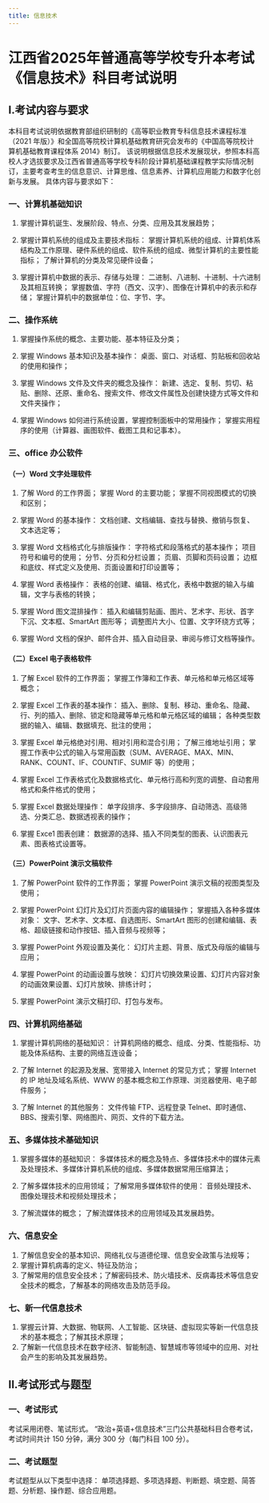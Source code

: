 ```yaml
---
title: 信息技术
---
```


# 江西省2025年普通高等学校专升本考试《信息技术》科目考试说明

## I.考试内容与要求

本科目考试说明依据教育部组织研制的《高等职业教育专科信息技术课程标准（2021 年版）》和全国高等院校计算机基础教育研究会发布的《中国高等院校计算机基础教育课程体系 2014》制订。
该说明根据信息技术发展现状，参照本科高校人才选拔要求及江西省普通高等学校专科阶段计算机基础课程教学实际情况制订，主要考查考生的信息意识、计算思维、信息素养、计算机应用能力和数字化创新与发展。
具体内容与要求如下：

### 一、计算机基础知识

1. 掌握计算机诞生、发展阶段、特点、分类、应用及其发展趋势；

2. 掌握计算机系统的组成及主要技术指标：
   掌握计算机系统的组成、计算机体系结构及工作原理、硬件系统的组成、软件系统的组成、微型计算机的主要性能指标；
   了解计算机的分类及常见硬件设备；

3. 掌握计算机中数据的表示、存储与处理：
   二进制、八进制、十进制、十六进制及其相互转换；
   掌握数值、字符（西文、汉字）、图像在计算机中的表示和存储；
   掌握计算机中的数据单位：位、字节、字。

### 二、操作系统

1. 掌握操作系统的概念、主要功能、基本特征及分类；

2. 掌握 Windows 基本知识及基本操作：
   桌面、窗口、对话框、剪贴板和回收站的使用和操作；

3. 掌握 Windows 文件及文件夹的概念及操作：
   新建、选定、复制、剪切、粘贴、删除、还原、重命名、搜索文件、修改文件属性及创建快捷方式等文件和文件夹操作；

4. 掌握 Windows 如何进行系统设置，掌握控制面板中的常用操作；
   掌握实用程序的使用（计算器、画图软件、截图工具和记事本）。

### 三、office 办公软件

#### （一）Word 文字处理软件

1. 了解 Word 的工作界面；
   掌握 Word 的主要功能；
   掌握不同视图模式的切换和区别；

2. 掌握 Word 的基本操作：
   文档创建、文档编辑、查找与替换、撤销与恢复、文本选定等；

3. 掌握 Word 文档格式化与排版操作：
   字符格式和段落格式的基本操作；
   项目符号和编号的使用；
   分节、分页和分栏设置；
   页眉、页脚和页码设置；
   边框和底纹、样式定义及使用、页面设置和打印设置等；

4. 掌握 Word 表格操作：
   表格的创建、编辑、格式化，表格中数据的输入与编辑，文字与表格的转换；

5. 掌握 Word 图文混排操作：
   插入和编辑剪贴画、图片、艺术字、形状、首字下沉、文本框、SmartArt 图形等；
   调整图片大小、位置、文字环绕方式等；

6. 掌握 Word 文档的保护、邮件合并、插入自动目录、审阅与修订文档等操作。

#### （二）Excel 电子表格软件

1. 了解 Excel 软件的工作界面；
   掌握工作簿和工作表、单元格和单元格区域等概念；

2. 掌握 Excel 工作表的基本操作：
   插入、删除、复制、移动、重命名、隐藏、行、列的插入、删除、锁定和隐藏等单元格和单元格区域的编辑；
   各种类型数据的输入、编辑、数据填充、批注的使用；

3. 掌握 Excel 单元格绝对引用、相对引用和混合引用；
   了解三维地址引用；
   掌握工作表中公式的输入与常用函数（SUM、AVERAGE、MAX、MIN、RANK、COUNT、IF、COUNTIF、SUMIF 等）的使用；

4. 掌握 Excel 工作表格式化及数据格式化、单元格行高和列宽的调整、自动套用格式和条件格式的使用；

5. 掌握 Excel 数据处理操作：
   单字段排序、多字段排序、自动筛选、高级筛选、分类汇总、数据透视表的操作；

6. 掌握 Exce1 图表创建：
   数据源的选择、插入不同类型的图表、认识图表元素、图表格式设置等。

#### （三）PowerPoint 演示文稿软件

1. 了解 PowerPoint 软件的工作界面；
   掌握 PowerPoint 演示文稿的视图类型及使用；

2. 掌握 PowerPoint 幻灯片及幻灯片页面内容的编辑操作；
   掌握插入各种多媒体对象：
   文字、艺术字、文本框、自选图形、SmartArt 图形的创建和编辑、表格、超级链接和动作按钮、插入音频与视频等；

3. 掌握 PowerPoint 外观设置及美化：
   幻灯片主题、背景、版式及母版的编辑与应用；

4. 掌握 PowerPoint 的动画设置与放映：
   幻灯片切换效果设置、幻灯片内容对象的动画效果设置、幻灯片放映、排练计时；

5. 掌握 PowerPoint 演示文稿打印、打包与发布。

### 四、计算机网络基础

1. 掌握计算机网络的基础知识：
   计算机网络的概念、组成、分类、性能指标、功能及体系结构、主要的网络互连设备；

2. 了解 Internet 的起源及发展、宽带接入 Internet 的常见方式；
   掌握 Internet 的 IP 地址及域名系统、WWW 的基本概念和工作原理、浏览器使用、电子邮件服务；

3. 了解 Internet 的其他服务：
   文件传输 FTP、远程登录 Telnet、即时通信、BBS、搜索引擎、网络图片、网页、文件的下载方法。

### 五、多媒体技术基础知识

1. 掌握多媒体的基础知识：
   多媒体技术的概念及特点、多媒体技术中的媒体元素及处理技术、多媒体计算机系统的组成、多媒体数据常用压缩算法；

2. 了解多媒体技术的应用领域；
   了解常用多媒体软件的使用：
   音频处理技术、图像处理技术和视频处理技术；

3. 了解流媒体的概念；
   了解流媒体技术的应用领域及其发展趋势。

### 六、信息安全

1. 了解信息安全的基本知识、网络礼仪与道德伦理、信息安全政策与法规等；
2. 掌握计算机病毒的定义、特征及防治；
3. 了解常用的信息安全技术；了解密码技术、防火墙技术、反病毒技术等信息安全技术的概念，了解基本的网络攻击及防范手段。

### 七、新一代信息技术

1. 掌握云计算、大数据、物联网、人工智能、区块链、虚拟现实等新一代信息技术的基本概念；了解其技术原理；
2. 了解新一代信息技术在数字经济、智能制造、智慧城市等领域中的应用、对社会产生的影响及其发展趋势。

## II.考试形式与题型

### 一、考试形式

考试采用闭卷、笔试形式。
“政治+英语+信息技术”三门公共基础科目合卷考试，考试时间共计 150 分钟，满分 300 分（每门科目 100 分）。

### 二、考试题型

考试题型从以下类型中选择：
单项选择题、多项选择题、判断题、填空题、简答题、分析题、操作题、综合应用题。
